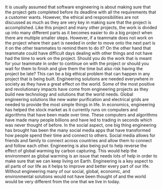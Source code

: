 It is usually assumed that software engineering is about making sure that the project gets completed before its deadline with all the requirements that a customer wants. However, the ethical and responsibilities are not discussed as much as they are very key in making sure that the project is accomplished. Like this project and many other projects, the work is divided up into many different parts as it becomes easier to do a big project when there are multiple smaller steps. However, if a teammate does not work on the project where their part is needed in order to move onto the next part is it on the other teammates to remind them to do it? On the other hand that teammate could have difficult days dealing with other things and not have had the time to work on the project. Should you do the work that is meant for your teammate in order to continue on with the project or should you wait for them to finish and give them the time but also risk having the project be late? This can be a big ethical problem that can happen in any project that is being built. Engineering solutions are needed everywhere in society as they have a great effect on the world. Some of the most positive and revolutionary impacts have come from engineering projects as they build new technology and solutions that the world needs. Global engineering solutions like new water purification and electrical grids are needed to provide the most simple things in life. In economics, engineering has helped the stock market as it currently runs on computers and algorithms that have been made over time. These computers and algorithms have made many people billions and have led to trading in seconds which was never thought of before. In the social aspect, one big thing engineering has brought has been the many social media apps that have transformed how people spend their time and connect to others. Social media allows for friends and family to connect across countries and allow them to connect and follow each other. Engineering is also being put to help reverse the effect of global warming by carbon capturing. This would help the environment as global warming is an issue that needs lots of help in order to make sure that we can keep living on Earth. Engineering is a key aspect to all parts of our life as it helps to improve and better every part of our life. Without engineering many of our social, global, economic, and environmental solutions would not have been thought of and the world would be very different from the one that we live in today.
